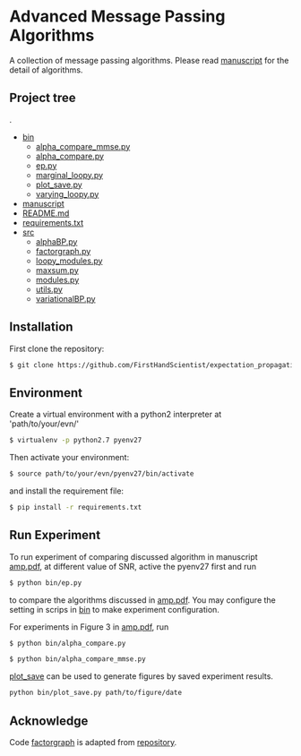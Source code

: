 # Advanced Message Passing Algorithms
A collection of message passing algorithms. Please read [manuscript](manuscript/amp.pdf) for the detail of algorithms.


## Project tree
.
 * [bin](./bin)
   * [alpha_compare_mmse.py](./bin/alpha_compare_mmse.py)
   * [alpha_compare.py](./bin/alpha_compare.py)
   * [ep.py](./bin/ep.py)
   * [marginal_loopy.py](./bin/marginal_loopy.py)
   * [plot_save.py](./bin/plot_save.py)
   * [varying_loopy.py](./bin/varying_loopy.py)
 * [manuscript](./manuscript)
 * [README.md](./README.md)
 * [requirements.txt](./requirements.txt)
 * [src](./src)
   * [alphaBP.py](./src/alphaBP.py)
   * [factorgraph.py](./src/factorgraph.py)
   * [loopy_modules.py](./src/loopy_modules.py)
   * [maxsum.py](./src/maxsum.py)
   * [modules.py](./src/modules.py)
   * [utils.py](./src/utils.py)
   * [variationalBP.py](./src/variationalBP.py)

## Installation

First clone the repository:
```bash
$ git clone https://github.com/FirstHandScientist/expectation_propagation.git
```
## Environment
Create a virtual environment with a python2 interpreter at 'path/to/your/evn/'
```bash
$ virtualenv -p python2.7 pyenv27
```
Then activate your environment:

``` bash
$ source path/to/your/evn/pyenv27/bin/activate
```
and install the requirement file:

``` bash
$ pip install -r requirements.txt
```
## Run Experiment
To run experiment of comparing discussed algorithm in manuscript [amp.pdf](manuscript/amp.pdf), at different value of SNR, active the pyenv27 first and run
``` bash
$ python bin/ep.py
```
to compare the algorithms discussed in [amp.pdf](manuscript/amp.pdf). You may configure the setting in scrips in [bin](bin) to make experiment configuration.

For experiments in Figure 3 in [amp.pdf](manuscript/amp.pdf), run

``` bash
$ python bin/alpha_compare.py
```
``` bash
$ python bin/alpha_compare_mmse.py
```

[plot_save](bin/plot_save.py) can be used to generate figures by saved experiment results. 

``` bash
python bin/plot_save.py path/to/figure/date
```


## Acknowledge
Code [factorgraph](src/factorgraph.py) is adapted from [repository](https://github.com/mbforbes/py-factorgraph).
